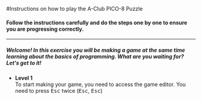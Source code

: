 #Instructions on how to play the A-Club PICO-8 Puzzle

#### Follow the instructions carefully and do the steps one by one to ensure you are progressing correctly.

***

##### Welcome! In this exercise you will be making a game at the same time learning about the basics of programming. What are you waiting for? Let's get to it!

* **Level 1**  
    To start making your game, you need to access the game editor.
    You need to press <kbd>Esc</kbd> twice (<kbd>Esc</kbd>, <kbd>Esc</kbd>)